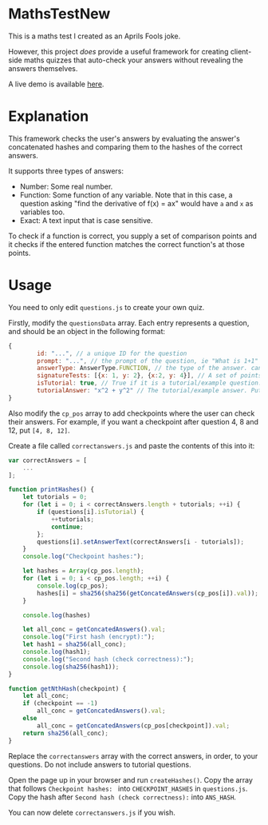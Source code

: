 # MathsTestNew
This is a maths test I created as an Aprils Fools joke.

However, this project *does* provide a useful framework for creating client-side maths quizzes that auto-check your answers without revealing the answers themselves.

A live demo is available [here](https://mathstest.markng.com/).
# Explanation
This framework checks the user's answers by evaluating the answer's concatenated hashes and comparing them to the hashes of the correct answers.

It supports three types of answers:
* Number: Some real number.
* Function: Some function of any variable. Note that in this case, a question asking "find the derivative of f(x) = ax" would have `a` and `x` as variables too.
* Exact: A text input that is case sensitive.

To check if a function is correct, you supply a set of comparison points
and it checks if the entered function matches the correct function's at those points. 

# Usage

You need to only edit `questions.js` to create your own quiz.

Firstly, modify the `questionsData` array. Each entry represents a question, and should be an object in the following format:
```js
{
        id: "...", // a unique ID for the question
        prompt: "...", // the prompt of the question, ie "What is 1+1"
        answerType: AnswerType.FUNCTION, // the type of the answer. can be NUMBER, FUNCTION or EXACT.
        signatureTests: [{x: 1, y: 2}, {x:2, y: 4}], // A set of points where the answer function will be evaluated at for comparison. Only needed if the answer type is a function; enter null otherwise. 
        isTutorial: true, // True if it is a tutorial/example question.
        tutorialAnswer: "x^2 + y^2" // The tutorial/example answer. Put null if it is not a tutorial question.
}
``` 
Also modify the `cp_pos` array to add checkpoints where the user can check their answers. For example, if you want a checkpoint after question 4, 8 and 12, put `[4, 8, 12]`.

Create a file called `correctanswers.js` and paste the contents of this into it:

```js
var correctAnswers = [
    ...
];

function printHashes() {
    let tutorials = 0;
    for (let i = 0; i < correctAnswers.length + tutorials; ++i) {
        if (questions[i].isTutorial) {
            ++tutorials;
            continue;
        };
        questions[i].setAnswerText(correctAnswers[i - tutorials]);
    }
    console.log("Checkpoint hashes:");

    let hashes = Array(cp_pos.length);
    for (let i = 0; i < cp_pos.length; ++i) {
        console.log(cp_pos);
        hashes[i] = sha256(sha256(getConcatedAnswers(cp_pos[i]).val));
    }

    console.log(hashes)

    let all_conc = getConcatedAnswers().val;
    console.log("First hash (encrypt):");
    let hash1 = sha256(all_conc);
    console.log(hash1);
    console.log("Second hash (check correctness):");
    console.log(sha256(hash1));
}

function getNthHash(checkpoint) {
    let all_conc;
    if (checkpoint == -1)
        all_conc = getConcatedAnswers().val;
    else
        all_conc = getConcatedAnswers(cp_pos[checkpoint]).val;
    return sha256(all_conc);
}
```
Replace the `correctanswers` array with the correct answers, in order, to your questions. Do not include answers to tutorial questions.

Open the page up in your browser and run `createHashes()`. Copy the array that follows `Checkpoint hashes: ` into `CHECKPOINT_HASHES` in `questions.js`. Copy the hash after `Second hash (check correctness):` into `ANS_HASH`.

You can now delete `correctanswers.js` if you wish.